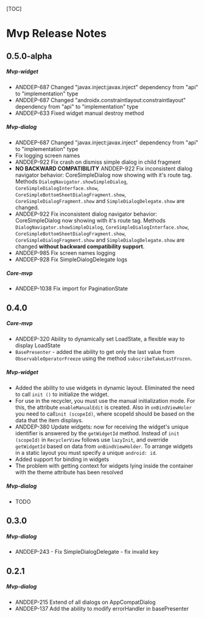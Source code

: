[TOC]
# Mvp Release Notes
## 0.5.0-alpha
##### Mvp-widget
* ANDDEP-687 Changed "javax.inject:javax.inject" dependency from "api" to "implementation" type
* ANDDEP-687 Changed "androidx.constraintlayout:constraintlayout" dependency from "api" to "implementation" type
* ANDDEP-633 Fixed widget manual destroy method
##### Mvp-dialog
* ANDDEP-687 Changed "javax.inject:javax.inject" dependency from "api" to "implementation" type
* Fix logging screen names
* ANDDEP-922 Fix crash on dismiss simple dialog in child fragment
* **NO BACKWARD COMPATIBILITY** ANDDEP-922 Fix inconsistent dialog
  navigator behavior: CoreSimpleDialog now showing with it's route tag.
  Methods `DialogNavigator.showSimpleDialog`,
  `CoreSimpleDialogInterface.show`,
  `CoreSimpleBottomSheetDialogFragment.show`,
  `CoreSimpleDialogFragment.show` and `SimpleDialogDelegate.show` are
  changed.
* ANDDEP-922 Fix inconsistent dialog navigator behavior: CoreSimpleDialog now showing with it's route tag. Methods `DialogNavigator.showSimpleDialog`, `CoreSimpleDialogInterface.show`, `CoreSimpleBottomSheetDialogFragment.show`, `CoreSimpleDialogFragment.show` and `SimpleDialogDelegate.show` are changed **without backward compatibility support**.
* ANDDEP-985 Fix screen names logging
* ANDDEP-928 Fix SimpleDialogDelegate logs
##### Core-mvp
* ANDDEP-1038 Fix import for PaginationState
## 0.4.0
##### Core-mvp
* ANDDEP-320 Ability to dynamically set LoadState, a flexible way to display LoadState
* `BasePresenter` - added the ability to get only the last value from` ObservableOperatorFreeze` using the method
`subscribeTakeLastFrozen`.
##### Mvp-widget
* Added the ability to use widgets in dynamic layout. Eliminated the need to call `init ()` to initialize the widget.
* For use in the recycler, you must use the manual initialization mode. For this, the attribute `enableManualEdit` is created. Also in `onBindViewHoler` you need to call` init (scopeId) `, where scopeId should be based on the data that the item displays.
* ANDDEP-380 Update widgets: now for receiving the widget's unique identifier is answered by the `getWidgetId` method. Instead of `init (scopeId)` in `RecyclerView` follows use `lazyInit`, and override` getWidgetId` based on data from `onBindViewHolder`. To arrange widgets in a static layout you must specify a unique `android: id`.
* Added support for binding in widgets
* The problem with getting context for widgets lying inside the container with the theme attribute has been resolved
##### Mvp-dialog
* TODO
## 0.3.0
##### Mvp-dialog
* ANDDEP-243 - Fix SimpleDialogDelegate - fix invalid key
## 0.2.1
##### Mvp-dialog
* ANDDEP-215 Extend of all dialogs on AppCompatDialog
* ANDDEP-137 Add the ability to modify errorHandler in basePresenter